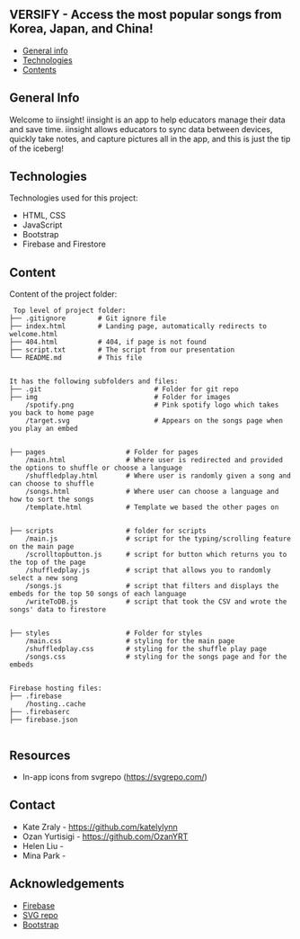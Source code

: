 ## VERSIFY - Access the most popular songs from Korea, Japan, and China!

* [General info](#general-info)
* [Technologies](#technologies)
* [Contents](#content)


## General Info
Welcome to iinsight! iinsight is an app to help educators manage their data and save time. iinsight allows educators to sync data between devices, quickly take notes, and capture pictures all in the app, and this is just the tip of the iceberg!
	
## Technologies
Technologies used for this project:
* HTML, CSS
* JavaScript
* Bootstrap 
* Firebase and Firestore
	
## Content
Content of the project folder:

```
 Top level of project folder: 
├── .gitignore        # Git ignore file
├── index.html        # Landing page, automatically redirects to welcome.html
├── 404.html          # 404, if page is not found
├── script.txt        # The script from our presentation
└── README.md         # This file


It has the following subfolders and files:
├── .git                            # Folder for git repo
├── img                             # Folder for images
    /spotify.png                    # Pink spotify logo which takes you back to home page
    /target.svg                     # Appears on the songs page when you play an embed


├── pages                    # Folder for pages
    /main.html               # Where user is redirected and provided the options to shuffle or choose a language
    /shuffledplay.html       # Where user is randomly given a song and can choose to shuffle
    /songs.html              # Where user can choose a language and how to sort the songs
    /template.html           # Template we based the other pages on


├── scripts                  # folder for scripts
    /main.js                 # script for the typing/scrolling feature on the main page
    /scrolltopbutton.js      # script for button which returns you to the top of the page
    /shuffledplay.js         # script that allows you to randomly select a new song
    /songs.js                # script that filters and displays the embeds for the top 50 songs of each language
    /writeToDB.js            # script that took the CSV and wrote the songs' data to firestore


├── styles                   # Folder for styles
    /main.css                # styling for the main page
    /shuffledplay.css        # styling for the shuffle play page
    /songs.css               # styling for the songs page and for the embeds


Firebase hosting files: 
├── .firebase
	/hosting..cache
├── .firebaserc
├── firebase.json


```

## Resources
- In-app icons from svgrepo (https://svgrepo.com/)

## Contact 
* Kate Zraly - https://github.com/katelylynn
* Ozan Yurtisigi - https://github.com/OzanYRT
* Helen Liu - 
* Mina Park - 

## Acknowledgements 
* <a href="https://firebase.google.com/">Firebase</a>
* <a href="https://svgrepo.com/">SVG repo</a> 
* <a href="https://getbootstrap.com/">Bootstrap</a>

